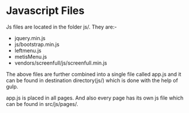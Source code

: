# Javascript Files

Js files are located in the folder js/. They are:-

* jquery.min.js
* js/bootstrap.min.js
* leftmenu.js
* metisMenu.js
* vendors/screenfull/js/screenfull.min.js

The above files are further combined into a single file called app.js and it can be found in destination directory\(js/\) which is done with the help of gulp.

app.js is placed in all pages. And also every page has its own js file which can be found in src/js/pages/.


